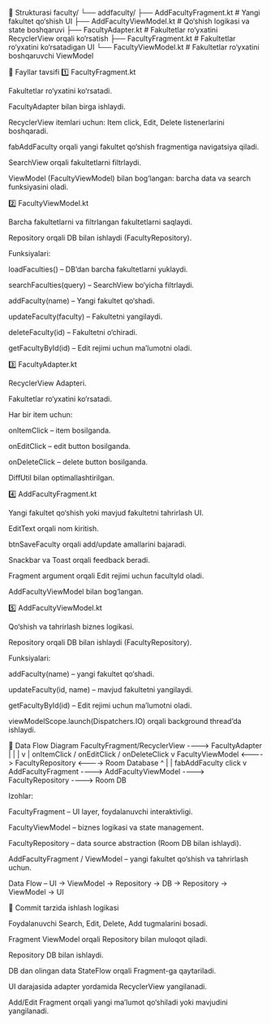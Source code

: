 📂 Strukturasi
faculty/
└── addfaculty/
├── AddFacultyFragment.kt    # Yangi fakultet qo‘shish UI
├── AddFacultyViewModel.kt   # Qo‘shish logikasi va state boshqaruvi
├── FacultyAdapter.kt        # Fakultetlar ro‘yxatini RecyclerView orqali ko‘rsatish
├── FacultyFragment.kt       # Fakultetlar ro‘yxatini ko‘rsatadigan UI
└── FacultyViewModel.kt      # Fakultetlar ro‘yxatini boshqaruvchi ViewModel

🔹 Fayllar tavsifi
1️⃣ FacultyFragment.kt

Fakultetlar ro‘yxatini ko‘rsatadi.

FacultyAdapter bilan birga ishlaydi.

RecyclerView itemlari uchun: Item click, Edit, Delete listenerlarini boshqaradi.

fabAddFaculty orqali yangi fakultet qo‘shish fragmentiga navigatsiya qiladi.

SearchView orqali fakultetlarni filtrlaydi.

ViewModel (FacultyViewModel) bilan bog‘langan: barcha data va search funksiyasini oladi.

2️⃣ FacultyViewModel.kt

Barcha fakultetlarni va filtrlangan fakultetlarni saqlaydi.

Repository orqali DB bilan ishlaydi (FacultyRepository).

Funksiyalari:

loadFaculties() – DB’dan barcha fakultetlarni yuklaydi.

searchFaculties(query) – SearchView bo‘yicha filtrlaydi.

addFaculty(name) – Yangi fakultet qo‘shadi.

updateFaculty(faculty) – Fakultetni yangilaydi.

deleteFaculty(id) – Fakultetni o‘chiradi.

getFacultyById(id) – Edit rejimi uchun ma’lumotni oladi.

3️⃣ FacultyAdapter.kt

RecyclerView Adapteri.

Fakultetlar ro‘yxatini ko‘rsatadi.

Har bir item uchun:

onItemClick – item bosilganda.

onEditClick – edit button bosilganda.

onDeleteClick – delete button bosilganda.

DiffUtil bilan optimallashtirilgan.

4️⃣ AddFacultyFragment.kt

Yangi fakultet qo‘shish yoki mavjud fakultetni tahrirlash UI.

EditText orqali nom kiritish.

btnSaveFaculty orqali add/update amallarini bajaradi.

Snackbar va Toast orqali feedback beradi.

Fragment argument orqali Edit rejimi uchun facultyId oladi.

AddFacultyViewModel bilan bog‘langan.

5️⃣ AddFacultyViewModel.kt

Qo‘shish va tahrirlash biznes logikasi.

Repository orqali DB bilan ishlaydi (FacultyRepository).

Funksiyalari:

addFaculty(name) – yangi fakultet qo‘shadi.

updateFaculty(id, name) – mavjud fakultetni yangilaydi.

getFacultyById(id) – Edit rejimi uchun ma’lumotni oladi.

viewModelScope.launch(Dispatchers.IO) orqali background thread’da ishlaydi.

🔹 Data Flow Diagram
FacultyFragment/RecyclerView ----> FacultyAdapter
|                                |
|                                v
|                          onItemClick / onEditClick / onDeleteClick
v
FacultyViewModel <----> FacultyRepository <----> Room Database
^
|
| fabAddFaculty click
v
AddFacultyFragment ----> AddFacultyViewModel ----> FacultyRepository ----> Room DB

Izohlar:

FacultyFragment – UI layer, foydalanuvchi interaktivligi.

FacultyViewModel – biznes logikasi va state management.

FacultyRepository – data source abstraction (Room DB bilan ishlaydi).

AddFacultyFragment / ViewModel – yangi fakultet qo‘shish va tahrirlash uchun.

Data Flow – UI → ViewModel → Repository → DB → Repository → ViewModel → UI

🔹 Commit tarzida ishlash logikasi

Foydalanuvchi Search, Edit, Delete, Add tugmalarini bosadi.

Fragment ViewModel orqali Repository bilan muloqot qiladi.

Repository DB bilan ishlaydi.

DB dan olingan data StateFlow orqali Fragment-ga qaytariladi.

UI darajasida adapter yordamida RecyclerView yangilanadi.

Add/Edit Fragment orqali yangi ma’lumot qo‘shiladi yoki mavjudini yangilanadi.